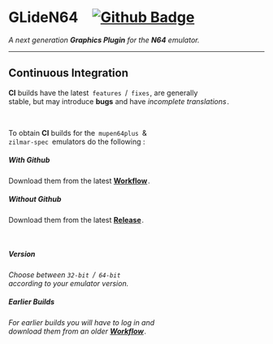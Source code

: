 
# GLideN64 [![Github Badge]][Workflow]

*A next generation* ***Graphics Plugin*** *for the* ***N64*** *emulator.*

---

## Continuous Integration

**CI** builds have the latest `features` / `fixes` , are generally <br>
stable, but may introduce **bugs** and have *incomplete translations* .

<br>

To obtain **CI** builds for the `mupen64plus` & <br>
`zilmar-spec` emulators do the following :

##### With Github

Download them from the latest **[Workflow]** .

##### Without Github

Download them from the latest **[Release]** .

<br>

##### Version

*Choose between `32-bit` / `64-bit`* <br>
*according to your emulator version.*

##### Earlier Builds

*For earlier builds you will have to log in and <br>
download them from an older* ***[Workflow]*** *.*


<!----------------------------------------------------------------------------->

[Wiki]: https://github.com/gonetz/GLideN64/wiki

[Release]: https://github.com/gonetz/GLideN64/releases/tag/github-actions
[Workflow]: https://github.com/gonetz/GLideN64/actions?query=branch%3Amaster

[Github Badge]: https://github.com/gonetz/GLideN64/actions/workflows/build.yml/badge.svg?branch=master
